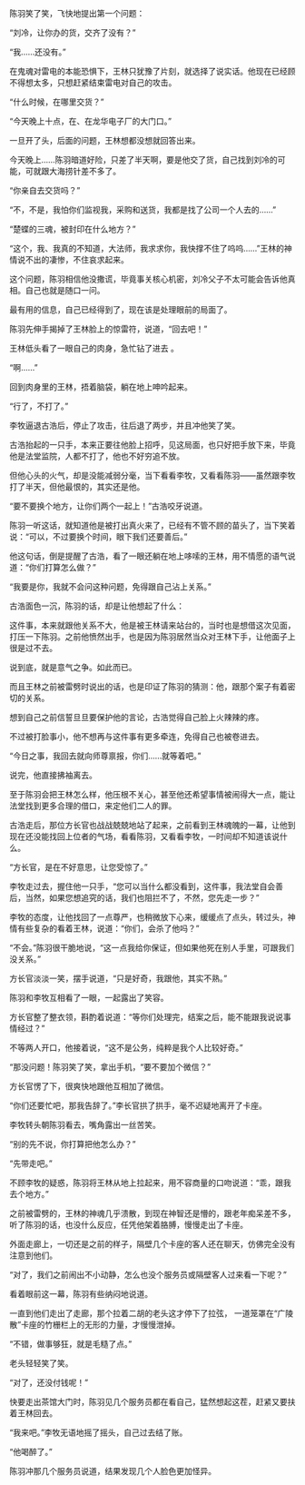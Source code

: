 陈羽笑了笑，飞快地提出第一个问题：

“刘冷，让你办的货，交齐了没有？”

“我……还没有。”

在鬼魂对雷电的本能恐惧下，王林只犹豫了片刻，就选择了说实话。他现在已经顾不得想太多，只想赶紧结束雷电对自己的攻击。

“什么时候，在哪里交货？”

“今天晚上十点，在、在龙华电子厂的大门口。”

一旦开了头，后面的问题，王林想都没想就回答出来。

今天晚上……陈羽暗道好险，只差了半天啊，要是他交了货，自己找到刘冷的可能，可就跟大海捞针差不多了。

“你亲自去交货吗？”

“不，不是，我怕你们监视我，采购和送货，我都是找了公司一个人去的……”

“楚蝶的三魂，被封印在什么地方？”

“这个，我、我真的不知道，大法师，我求求你，我快撑不住了呜呜……”王林的神情说不出的凄惨，不住哀求起来。

这个问题，陈羽相信他没撒谎，毕竟事关核心机密，刘冷父子不太可能会告诉他真相。自己也就是随口一问。

最有用的信息，自己已经得到了，现在该是处理眼前的局面了。

陈羽先伸手揭掉了王林脸上的惊雷符，说道，“回去吧！”

王林低头看了一眼自己的肉身，急忙钻了进去 。

“啊……”

回到肉身里的王林，捂着脑袋，躺在地上呻吟起来。

“行了，不打了。”

李牧逼退古浩后，停止了攻击，往后退了两步，并且冲他笑了笑。

古浩抬起的一只手，本来正要往他脸上招呼，见这局面，也只好把手放下来，毕竟他是法堂监院，人都不打了，他也不好穷追不放。

但他心头的火气，却是没能减弱分毫，当下看看李牧，又看看陈羽——虽然跟李牧打了半天，但他最恨的，其实还是他。

“要不要换个地方，让你们两个一起上！”古浩咬牙说道。

陈羽一听这话，就知道他是被打出真火来了，已经有不管不顾的苗头了，当下笑着说：“可以，不过要换个时间，眼下我们还要善后。”

他这句话，倒是提醒了古浩，看了一眼还躺在地上哆嗦的王林，用不情愿的语气说道：“你们打算怎么做？”

“我要是你，我就不会问这种问题，免得跟自己沾上关系。”

古浩面色一沉，陈羽的话，却是让他想起了什么：

这件事，本来就跟他关系不大，他是被王林请来站台的，当时也是想借这次见面，打压一下陈羽。之前他愤然出手，也是因为陈羽居然当众对王林下手，让他面子上很是过不去。

说到底，就是意气之争。如此而已。

而且王林之前被雷劈时说出的话，也是印证了陈羽的猜测：他，跟那个案子有着密切的关系。

想到自己之前信誓旦旦要保护他的言论，古浩觉得自己脸上火辣辣的疼。

不过被打脸事小，他不想再与这件事有更多牵连，免得自己也被卷进去。

“今日之事，我回去就向师尊禀报，你们……就等着吧。”

说完，他直接拂袖离去。

至于陈羽会把王林怎么样，他压根不关心，甚至他还希望事情被闹得大一点，能让法堂找到更多合理的借口，来定他们二人的罪。

古浩走后，那位方长官也战战兢兢地站了起来，之前看到王林魂魄的一幕，让他到现在还没能找回上位者的气场，看看陈羽，又看看李牧，一时间却不知道该说什么。

“方长官，是在不好意思，让您受惊了。”

李牧走过去，握住他一只手，“您可以当什么都没看到，这件事，我法堂自会善后，当然，如果您想追究的话，我们也阻拦不了，不然，您先走一步？”

李牧的态度，让他找回了一点尊严，也稍微放下心来，缓缓点了点头，转过头，神情有些复杂的看着王林，说道：“你们，会杀了他吗？”

“不会。”陈羽很干脆地说，“这一点我给你保证，但如果他死在别人手里，可跟我们没关系。”

方长官淡淡一笑，摆手说道，“只是好奇，我跟他，其实不熟。”

陈羽和李牧互相看了一眼，一起露出了笑容。

方长官整了整衣领，斟酌着说道：“等你们处理完，结案之后，能不能跟我说说事情经过？”

不等两人开口，他接着说，“这不是公务，纯粹是我个人比较好奇。”

“那没问题！陈羽笑了笑，拿出手机，“要不要加个微信？”

方长官愣了下，很爽快地跟他互相加了微信。

“你们还要忙吧，那我告辞了。”李长官拱了拱手，毫不迟疑地离开了卡座。

李牧转头朝陈羽看去，嘴角露出一丝苦笑。

“别的先不说，你打算把他怎么办？”

“先带走吧。”

不顾李牧的疑惑，陈羽将王林从地上拉起来，用不容商量的口吻说道：“乖，跟我去个地方。”

之前被雷劈的，王林的神魂几乎溃散，到现在神智还是懵的，跟老年痴呆差不多，听了陈羽的话，也没什么反应，任凭他架着胳膊，慢慢走出了卡座。

外面走廊上，一切还是之前的样子，隔壁几个卡座的客人还在聊天，仿佛完全没有注意到他们。

“对了，我们之前闹出不小动静，怎么也没个服务员或隔壁客人过来看一下呢？”

看着眼前这一幕，陈羽有些纳闷地说道。

一直到他们走出了走廊，那个拉着二胡的老头这才停下了拉弦， 一道笼罩在“广陵散”卡座的竹栅栏上的无形的力量，才慢慢泄掉。

“不错，做事够狂，就是毛糙了点。”

老头轻轻笑了笑。

“对了，还没付钱呢！”

快要走出茶馆大门时，陈羽见几个服务员都在看自己，猛然想起这茬，赶紧又要扶着王林回去。

“我来吧。”李牧无语地摇了摇头，自己过去结了账。

“他喝醉了。”

陈羽冲那几个服务员说道，结果发现几个人脸色更加怪异。
